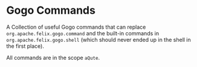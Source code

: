 # Gogo Commands

A Collection of useful Gogo commands that can replace `org.apache.felix.gogo.command` and the built-in 
commands in `org.apache.felix.gogo.shell` (which should never ended up in the shell in the first place).

All commands are in the scope `aQute`.   
